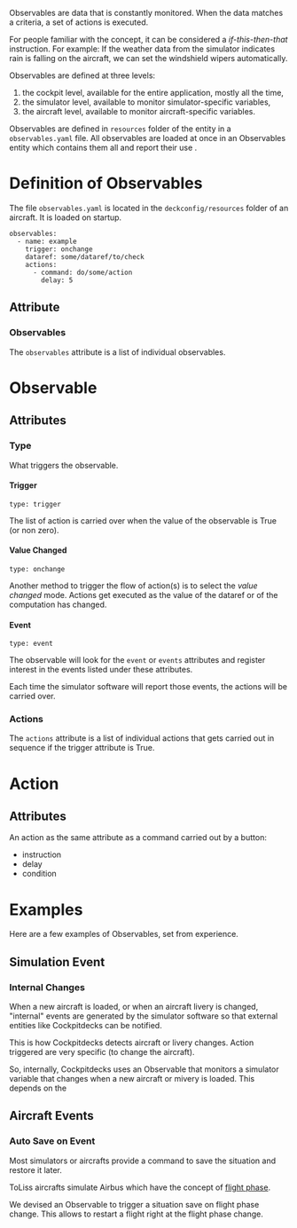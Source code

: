 Observables are data that is constantly monitored. When the data matches a criteria, a set of actions is executed.

For people familiar with the concept, it can be considered a *if-this-then-that* instruction. For example: If the weather data from the simulator indicates rain is falling on the aircraft, we can set the windshield wipers automatically.

Observables are defined at three levels:

1. the cockpit level, available for the entire application, mostly all the time,
2. the simulator level, available to monitor simulator-specific variables,
3. the aircraft level, available to monitor aircraft-specific variables.

Observables are defined in `resources` folder of the entity in a `observables.yaml` file. All observables are loaded at once in an Observables entity which contains them all and report their use .

# Definition of Observables

The file `observables.yaml` is located in the `deckconfig/resources` folder of an aircraft. It is loaded on startup.

```
observables:
  - name: example
    trigger: onchange
    dataref: some/dataref/to/check
    actions:
      - command: do/some/action
        delay: 5
```

## Attribute

### Observables

The `observables` attribute is a list of individual observables.

# Observable

## Attributes

### Type

What triggers the observable.

#### Trigger

`type: trigger`

The list of action is carried over when the value of the observable is True (or non zero).

#### Value Changed

`type: onchange`

Another method to trigger the flow of action(s) is to select the *value changed* mode. Actions get executed as the value of the dataref or of the computation has changed.

#### Event

`type: event`

The observable will look for the `event` or `events` attributes and register interest in the events listed under these attributes.

Each time the simulator software will report those events, the actions will be carried over.

### Actions

The `actions` attribute is a list of individual actions that gets carried out in sequence if the trigger attribute is True.

# Action

## Attributes

An action as the same attribute as a command carried out by a button:

- instruction
- delay
- condition

# Examples

Here are a few examples of Observables, set from experience.

## Simulation Event

### Internal Changes

When a new aircraft is loaded, or when an aircraft livery is changed, "internal" events are generated by the simulator software so that external entities like Cockpitdecks can be notified.

This is how Cockpitdecks detects aircraft or livery changes. Action triggered are very specific (to change the aircraft).

So, internally, Cockpitdecks uses an Observable that monitors a simulator variable that changes when a new aircraft or mivery is loaded. This depends on the

## Aircraft Events

### Auto Save on Event

Most simulators or aircrafts provide a command to save the situation and restore it later.

ToLiss aircrafts simulate Airbus which have the concept of [flight phase](https://www.aviationhunt.com/airbus-a320-flight-phases/).

We devised an Observable to trigger a situation save on flight phase change. This allows to restart a flight right at the flight phase change.
